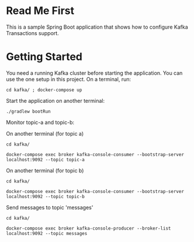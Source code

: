 # Read Me First
This is a sample Spring Boot application that shows how to configure Kafka Transactions support.

# Getting Started

You need a running Kafka cluster before starting the application. You can use the one setup in this project. 
On a terminal, run:

`cd kafka/ ; docker-compose up`

Start the application on another terminal:

`./gradlew bootRun`

Monitor topic-a and topic-b:

On another terminal (for topic a)

`cd kafka/`

`docker-compose exec broker kafka-console-consumer --bootstrap-server localhost:9092 --topic topic-a`

On another terminal (for topic b)

`cd kafka/`

`docker-compose exec broker kafka-console-consumer --bootstrap-server localhost:9092 --topic topic-b`

Send messages to topic 'messages'

`cd kafka/`

`docker-compose exec broker kafka-console-producer --broker-list localhost:9092 --topic messages`



